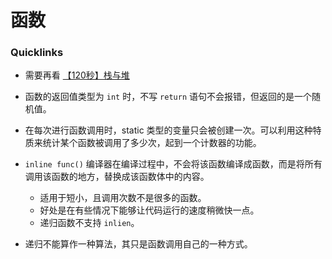# 函数

### Quicklinks

- 需要再看 [【120秒】栈与堆](https://www.bilibili.com/video/BV1GL4y1T7wr/)


- 函数的返回值类型为 `int` 时，不写 `return` 语句不会报错，但返回的是一个随机值。
- 在每次进行函数调用时，static 类型的变量只会被创建一次。可以利用这种特质来统计某个函数被调用了多少次，起到一个计数器的功能。
- `inline func()` 编译器在编译过程中，不会将该函数编译成函数，而是将所有调用该函数的地方，替换成该函数体中的内容。
    - 适用于短小，且调用次数不是很多的函数。
    - 好处是在有些情况下能够让代码运行的速度稍微快一点。
    - 递归函数不支持 `inlien`。
- 递归不能算作一种算法，其只是函数调用自己的一种方式。